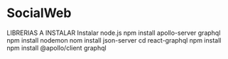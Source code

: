 # SocialWeb
LIBRERIAS A INSTALAR
Instalar node.js
npm install apollo-server graphql
npm install nodemon
nom install json-server
cd react-graphql
npm install
npm install @apollo/client graphql
